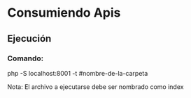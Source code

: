 # Consumiendo Apis

## Ejecución

### Comando: 

php -S localhost:8001 -t #nombre-de-la-carpeta

Nota: El archivo a ejecutarse debe ser nombrado como index
